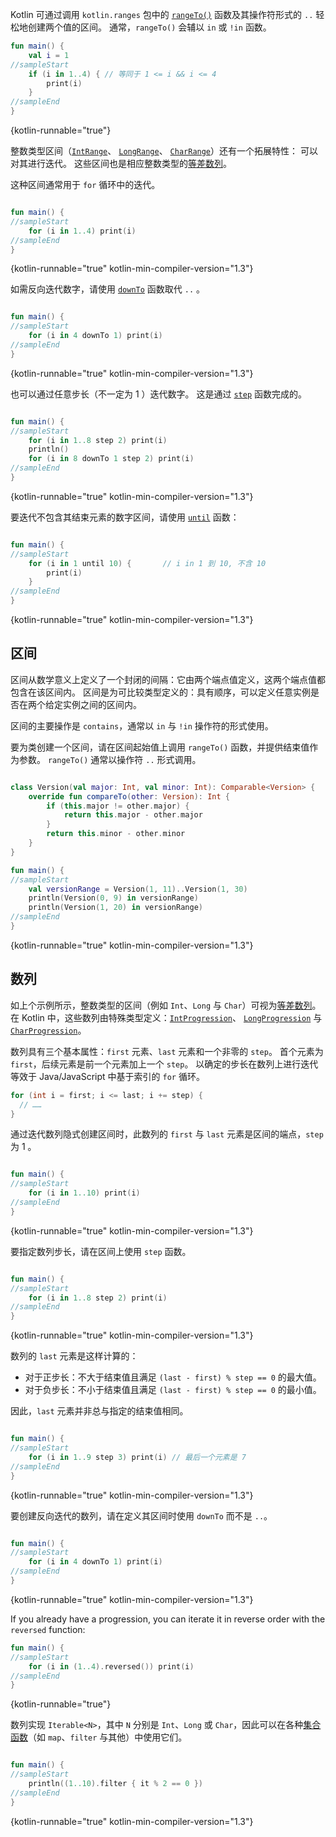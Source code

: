 [//]: # (title: 区间与数列)

Kotlin 可通过调用 `kotlin.ranges` 包中的 [`rangeTo()`](https://kotlinlang.org/api/latest/jvm/stdlib/kotlin.ranges/range-to.html)
函数及其操作符形式的 `..` 轻松地创建两个值的区间。 通常，`rangeTo()` 会辅以 `in` 或
`!in` 函数。

```kotlin
fun main() {
    val i = 1 
//sampleStart
    if (i in 1..4) { // 等同于 1 <= i && i <= 4
        print(i)
    }
//sampleEnd
}
```
{kotlin-runnable="true"}

整数类型区间（[`IntRange`](https://kotlinlang.org/api/latest/jvm/stdlib/kotlin.ranges/-int-range/index.html)、
[`LongRange`](https://kotlinlang.org/api/latest/jvm/stdlib/kotlin.ranges/-long-range/index.html)、
[`CharRange`](https://kotlinlang.org/api/latest/jvm/stdlib/kotlin.ranges/-char-range/index.html)）还有一个拓展特性：
可以对其进行迭代。 这些区间也是相应整数类型的[等差数列](https://zh.wikipedia.org/wiki/%E7%AD%89%E5%B7%AE%E6%95%B0%E5%88%97)<!--
-->。

这种区间通常用于 `for` 循环中的迭代。

```kotlin

fun main() {
//sampleStart
    for (i in 1..4) print(i)
//sampleEnd
}
```
{kotlin-runnable="true" kotlin-min-compiler-version="1.3"}

如需反向迭代数字，请使用 [`downTo`](https://kotlinlang.org/api/latest/jvm/stdlib/kotlin.ranges/down-to.html)
函数取代 `..` 。

```kotlin

fun main() {
//sampleStart
    for (i in 4 downTo 1) print(i)
//sampleEnd
}
```
{kotlin-runnable="true" kotlin-min-compiler-version="1.3"}

也可以通过任意步长（不一定为 1 ）迭代数字。 这是通过
[`step`](https://kotlinlang.org/api/latest/jvm/stdlib/kotlin.ranges/step.html) 函数完成的。

```kotlin

fun main() {
//sampleStart
    for (i in 1..8 step 2) print(i)
    println()
    for (i in 8 downTo 1 step 2) print(i)
//sampleEnd
}
```
{kotlin-runnable="true" kotlin-min-compiler-version="1.3"}

要迭代不包含其结束元素的数字区间，请使用
[`until`](https://kotlinlang.org/api/latest/jvm/stdlib/kotlin.ranges/until.html) 函数：

```kotlin

fun main() {
//sampleStart
    for (i in 1 until 10) {       // i in 1 到 10, 不含 10
        print(i)
    }
//sampleEnd
}
```
{kotlin-runnable="true" kotlin-min-compiler-version="1.3"}

## 区间

区间从数学意义上定义了一个封闭的间隔：它由两个端点值定义，这两个端点值都包含<!--
-->在该区间内。 区间是为可比较类型定义的：具有顺序，可以定义任意<!--
-->实例是否在两个给定实例之间的区间内。

区间的主要操作是 `contains`，通常以 `in` 与 `!in` 操作符的形式使用。
 
要为类创建一个区间，请在区间起始值上调用 `rangeTo()` 函数，并提供结束值作为参数。
`rangeTo()` 通常以操作符 `..` 形式调用。

```kotlin

class Version(val major: Int, val minor: Int): Comparable<Version> {
    override fun compareTo(other: Version): Int {
        if (this.major != other.major) {
            return this.major - other.major
        }
        return this.minor - other.minor
    }
}

fun main() {
//sampleStart
    val versionRange = Version(1, 11)..Version(1, 30)
    println(Version(0, 9) in versionRange)
    println(Version(1, 20) in versionRange)
//sampleEnd
}

```
{kotlin-runnable="true" kotlin-min-compiler-version="1.3"}

## 数列

如上个示例所示，整数类型的区间（例如 `Int`、`Long` 与 `Char`）可视为<!--
-->[等差数列](https://zh.wikipedia.org/wiki/%E7%AD%89%E5%B7%AE%E6%95%B0%E5%88%97)。
在 Kotlin 中，这些数列由特殊类型定义：[`IntProgression`](https://kotlinlang.org/api/latest/jvm/stdlib/kotlin.ranges/-int-progression/index.html)、
[`LongProgression`](https://kotlinlang.org/api/latest/jvm/stdlib/kotlin.ranges/-long-progression/index.html)
与 [`CharProgression`](https://kotlinlang.org/api/latest/jvm/stdlib/kotlin.ranges/-char-progression/index.html)。

数列具有三个基本属性：`first` 元素、`last` 元素和一个非零的 `step`。
首个元素为 `first`，后续元素是前一个元素加上一个 `step`。
以确定的步长在数列上进行迭代等效于 Java/JavaScript 中基于索引的 `for` 循环。

```java
for (int i = first; i <= last; i += step) {
  // ……
}
```

通过迭代数列隐式创建区间时，此数列的 `first` 与 `last` 元素是<!--
-->区间的端点，`step` 为 1 。

```kotlin

fun main() {
//sampleStart
    for (i in 1..10) print(i)
//sampleEnd
}
```
{kotlin-runnable="true" kotlin-min-compiler-version="1.3"}

要指定数列步长，请在区间上使用 `step` 函数。

```kotlin

fun main() {
//sampleStart
    for (i in 1..8 step 2) print(i)
//sampleEnd
}
```
{kotlin-runnable="true" kotlin-min-compiler-version="1.3"}

数列的 `last` 元素是这样计算的：
* 对于正步长：不大于结束值且满足 `(last - first) % step == 0` 的最大值。
* 对于负步长：不小于结束值且满足 `(last - first) % step == 0` 的最小值。

因此，`last` 元素并非总与指定的结束值相同。

```kotlin

fun main() {
//sampleStart
    for (i in 1..9 step 3) print(i) // 最后一个元素是 7
//sampleEnd
}
```
{kotlin-runnable="true" kotlin-min-compiler-version="1.3"}

要创建反向迭代的数列，请在定义其区间时使用 `downTo` 而不是 `..`。

```kotlin

fun main() {
//sampleStart
    for (i in 4 downTo 1) print(i)
//sampleEnd
}
```
{kotlin-runnable="true" kotlin-min-compiler-version="1.3"}

If you already have a progression, you can iterate it in reverse order with the `reversed` function:

```kotlin
fun main() {
//sampleStart
    for (i in (1..4).reversed()) print(i)
//sampleEnd
}
```
{kotlin-runnable="true"}

数列实现 `Iterable<N>`，其中 `N` 分别是 `Int`、`Long` 或 `Char`，因此可以在各种<!--
-->[集合函数](collection-operations.md)（如 `map`、`filter` 与其他）中使用它们。

```kotlin

fun main() {
//sampleStart
    println((1..10).filter { it % 2 == 0 })
//sampleEnd
}
```
{kotlin-runnable="true" kotlin-min-compiler-version="1.3"}

